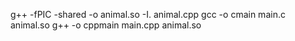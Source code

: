 g++ -fPIC -shared -o animal.so -I. animal.cpp
gcc -o cmain main.c animal.so
g++ -o cppmain main.cpp animal.so

